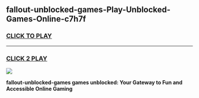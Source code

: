 
## fallout-unblocked-games-Play-Unblocked-Games-Online-c7h7f
<h3>
<a href="https://premium76.site?title=fallout-unblocked-games&ref=24A">CLICK TO PLAY</a></h3>
<hr>

<h3>
<a href="https://premium76.site?title=fallout-unblocked-games&ref=24A">CLICK 2 PLAY</a>
  
</h3>

<a href="https://premium76.site?title=fallout-unblocked-games&ref=24A"><img src="https://clearcache.store/games.png"></a>


**fallout-unblocked-games games unblocked: Your Gateway to Fun and Accessible Online Gaming**
